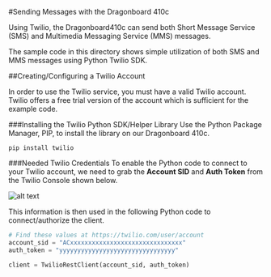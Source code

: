 #Sending Messages with the Dragonboard 410c

Using Twilio, the Dragonboard410c can send both Short Message Service (SMS) and Multimedia Messaging Service (MMS) messages.

The sample code in this directory shows simple utilization of both SMS and MMS messages using Python Twilio SDK.

##Creating/Configuring a Twilio Account

In order to use the Twilio service, you must have a valid Twilio account. Twilio offers a free trial version of the account which is sufficient for the example code.

###Installing the Twilio Python SDK/Helper Library
Use the Python Package Manager, PIP, to install the library on our Dragonboard 410c.
```
pip install twilio
```
###Needed Twilio Credentials
To enable the Python code to connect to your Twilio account, we need to grab the **Account SID** and **Auth Token** from the Twilio Console shown below.

![alt text](https://github.com/mvartani76/iot-detroit-jan2017/blob/master/Images/twilio_console_needed_account_details.jpg "Twilio Account Details")

This information is then used in the following Python code to connect/authorize the client.

```python
# Find these values at https://twilio.com/user/account
account_sid = "ACxxxxxxxxxxxxxxxxxxxxxxxxxxxxxxx"
auth_token = "yyyyyyyyyyyyyyyyyyyyyyyyyyyyyyyy"

client = TwilioRestClient(account_sid, auth_token)
```
